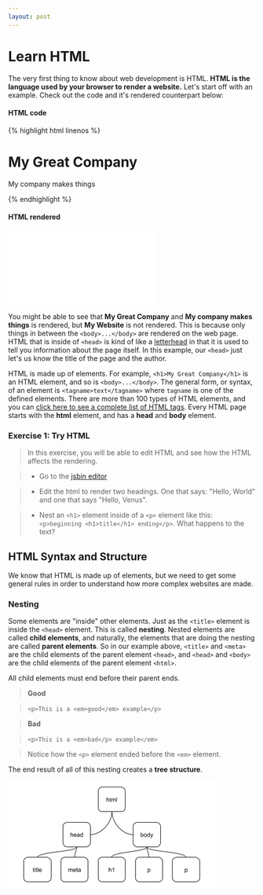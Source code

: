 ```yaml
---
layout: post
---
```


# Learn HTML
The very first thing to know about web development is HTML.  **HTML is the language used by your browser to render a website.**  Let's start off with an example.  Check out the code and it's rendered counterpart below:

#### HTML code

{% highlight html linenos %}
<html>
  <head>
    <title>My Website</title>
    <meta name="author" content="Matthew Prestifilippo">
  </head>
  <body>
    <h1>My Great Company</h1>
    <p>My company makes things</p>
  </body>
</html>
{% endhighlight %}

#### HTML rendered
<pre><iframe style="border:none;" src="/demos/html/demo.html" ></iframe></pre>

You might be able to see that **My Great Company** and **My company makes things** is rendered, but **My Website** is not rendered.  This is because only things in between the `<body>...</body>` are rendered on the web page.  HTML that is inside of `<head>` is kind of like a <a href="https://en.wikipedia.org/wiki/Letterhead" target="_blank">letterhead</a> in that it is used to tell you information about the page itself.  In this example, our `<head>` just let's us know the title of the page and the author.

HTML is made up of elements.  For example, `<h1>My Great Company</h1>` is an HTML element, and so is `<body>...</body>`.  The general form, or syntax, of an element is `<tagname>text</tagname>` where `tagname` is one of the defined elements.  There are more than 100 types of HTML elements, and you can <a href="http://www.w3.org/TR/html-markup/elements.html" target="_blank">click here to see a complete list of HTML tags</a>.  Every HTML page starts with the **html** element, and has a **head** and **body** element.

### Exercise 1: Try HTML
> In this exercise, you will be able to edit HTML and see how the HTML affects the rendering.

> * Go to the <a href="https://jsbin.com/diloki/edit?html,output" target="_blank">jsbin editor</a>

> * Edit the html to render two headings.  One that says: "Hello, World" and one that says "Hello, Venus".

> * Nest an `<h1>` element inside of a `<p>` element like this: `<p>beginning <h1>title</h1> ending</p>`.  What happens to the text?

## HTML Syntax and Structure

We know that HTML is made up of elements, but we need to get some general rules in order to understand how more complex websites are made.

### Nesting

Some elements are "inside" other elements.  Just as the `<title>` element is inside the `<head>` element.  This is called **nesting**.  Nested elements are called **child elements**, and naturally, the elements that are doing the nesting are called **parent elements**.  So in our example above, `<title>` and `<meta>` are the child elements of the parent element `<head>`, and `<head>` and `<body>` are the child elements of the parent element `<html>`.

All child elements must end before their parent ends.
> **Good**

> `<p>This is a <em>good</em> example</p>`

> **Bad**

> `<p>This is a <em>bad</p> example</em>`

> Notice how the `<p>` element ended before the `<em>` element.


The end result of all of this nesting creates a **tree structure**.

![html tree](/images/posts/html/html-tree.png "html tree")

<!-- rendering, box model, css -->
<!-- forms -->
<!-- format (root html element, tree structure, attributes, ) -->

